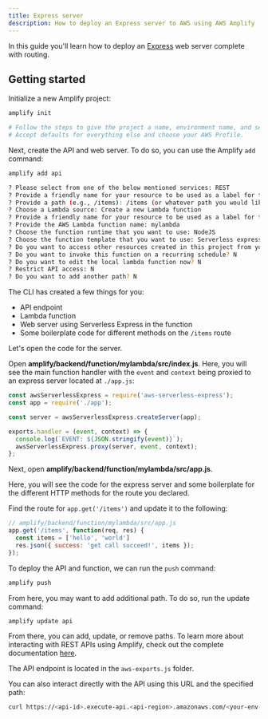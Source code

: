 ```yaml
---
title: Express server
description: How to deploy an Express server to AWS using AWS Amplify
---
```


In this guide you'll learn how to deploy an [Express](https://expressjs.com/) web server complete with routing.

## Getting started

Initialize a new Amplify project:

```sh
amplify init

# Follow the steps to give the project a name, environment name, and set the default text editor.
# Accept defaults for everything else and choose your AWS Profile.
```

Next, create the API and web server. To do so, you can use the Amplify `add` command:

```sh
amplify add api

? Please select from one of the below mentioned services: REST
? Provide a friendly name for your resource to be used as a label for this category in the project: myapi
? Provide a path (e.g., /items): /items (or whatever path you would like)
? Choose a Lambda source: Create a new Lambda function
? Provide a friendly name for your resource to be used as a label for this category in the project: mylambda
? Provide the AWS Lambda function name: mylambda
? Choose the function runtime that you want to use: NodeJS
? Choose the function template that you want to use: Serverless express function
? Do you want to access other resources created in this project from your Lambda function? N
? Do you want to invoke this function on a recurring schedule? N
? Do you want to edit the local lambda function now? N
? Restrict API access: N
? Do you want to add another path? N
```

The CLI has created a few things for you:

- API endpoint
- Lambda function
- Web server using Serverless Express in the function
- Some boilerplate code for different methods on the `/items` route

Let's open the code for the server. 

Open __amplify/backend/function/mylambda/src/index.js__. Here, you will see the main function handler with the `event` and `context` being proxied to an express server located at `./app.js`:

```js
const awsServerlessExpress = require('aws-serverless-express');
const app = require('./app');

const server = awsServerlessExpress.createServer(app);

exports.handler = (event, context) => {
  console.log(`EVENT: ${JSON.stringify(event)}`);
  awsServerlessExpress.proxy(server, event, context);
};

```

Next, open __amplify/backend/function/mylambda/src/app.js__.

Here, you will see the code for the express server and some boilerplate for the different HTTP methods for the route you declared. 

Find the route for `app.get('/items')` and update it to the following:

```js
// amplify/backend/function/mylambda/src/app.js
app.get('/items', function(req, res) {
  const items = ['hello', 'world']
  res.json({ success: 'get call succeed!', items });
});
```

To deploy the API and function, we can run the `push` command:

```sh
amplify push
```

<inline-fragment platform="js" src="~/guides/functions/fragments/js/express-api-call.md"></inline-fragment>
<inline-fragment platform="ios" src="~/guides/functions/fragments/ios/express-api-call.md"></inline-fragment>
<inline-fragment platform="android" src="~/guides/functions/fragments/android/express-api-call.md"></inline-fragment>

From here, you may want to add additional path. To do so, run the update command:

```sh
amplify update api
```

From there, you can add, update, or remove paths. To learn more about interacting with REST APIs using Amplify, check out the complete documentation [here](~/lib//restapi/getting-started.md).

The API endpoint is located in the `aws-exports.js` folder.

You can also interact directly with the API using this URL and the specified path:

```sh
curl https://<api-id>.execute-api.<api-region>.amazonaws.com/<your-env-name>/items
```
